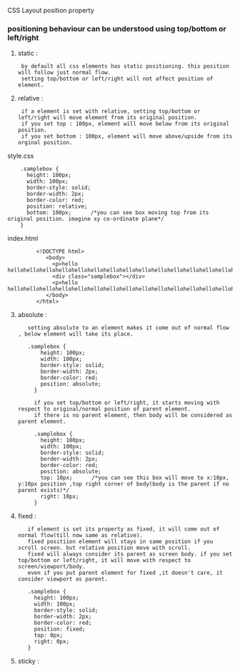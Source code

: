 CSS Layout position property

### positioning behaviour can be understood using top/bottom or left/right

1. static  : 

        by default all css elements has static positioning. this position will follow just normal flow. 
        setting top/bottom or left/right will not affect position of element. 
        
        
2. relative : 

        if a element is set with relative, setting top/bottom or left/right will move element from its original position. 
        if you set top : 100px, element will move below from its original position.
        if you set bottom : 100px, element will move above/upside from its orginal position.

style.css

        .samplebox {
          height: 100px;
          width: 100px;
          border-style: solid;
          border-width: 2px;
          border-color: red;
          position: relative;
          bottom: 100px;      /*you can see box moving top from its original position. imagine xy co-ordinate plane*/
        }
        
        
index.html
        
             <!DOCTYPE html>
                <body>
                  <p>hello hellohellohellohellohellohellohellohellohellohellohellohellohellohellohellohellohellohellohellohellohellohellohellohellohellohellohellohellohellohellohellohellohellohellohellohellohellohellohellohellohellohellohellohellohellohellohellohellohello</p>
                  <div class="samplebox"></div>
                  <p>hello hellohellohellohellohellohellohellohellohellohellohellohellohellohellohellohellohellohellohellohellohellohellohellohellohellohellohellohellohellohellohellohellohellohellohellohellohellohellohellohellohellohellohellohellohellohellohellohellohello</p>
                </body>
             </html>
        
        
3. absolute :

          setting absolute to an element makes it come out of normal flow , below element will take its place.
          
          .samplebox {
              height: 100px;
              width: 100px;
              border-style: solid;
              border-width: 2px;
              border-color: red;
              position: absolute;
            }
            
            if you set top/bottom or left/right, it starts moving with respect to original/normal position of parent element.
            if there is no parent element, then body will be considered as parent element.
            
            .samplebox {
              height: 100px;
              width: 100px;
              border-style: solid;
              border-width: 2px;
              border-color: red;
              position: absolute;
              top: 10px;      /*you can see this box will move to x:10px, y:10px position ,top right corner of body(body is the parent if no parent exists)*/
              right: 10px;
            }



4. fixed : 

          if element is set its property as fixed, it will come out of normal flow(till now same as relative).
          fixed positiion element will stays in same position if you scroll screen. but relative position move with scroll.
          fixed will always consider its parent as screen body. if you set top/bottom or left/right, it will move with respect to screen/viewport/body.
          even if you put parent element for fixed ,it doesn't care, it consider viewport as parent.

          .samplebox {
            height: 100px;
            width: 100px;
            border-style: solid;
            border-width: 2px;
            border-color: red;
            position: fixed;
            top: 0px;
            right: 0px;
          }


5. sticky : 
